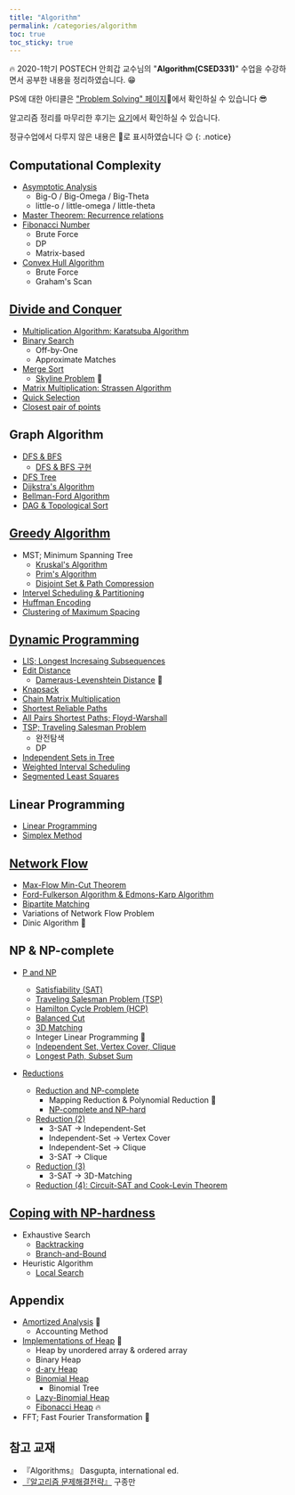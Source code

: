```yaml
---
title: "Algorithm"
permalink: /categories/algorithm
toc: true
toc_sticky: true
---
```


🔥 2020-1학기 POSTECH 안희갑 교수님의 "**Algorithm(CSED331)**" 수업을 수강하면서 공부한 내용을 정리하였습니다. 😁

PS에 대한 아티클은 ["Problem Solving" 페이지](/category/problem-solving)👀에서 확인하실 수 있습니다 😎

알고리즘 정리를 마무리한 후기는 [요기](/2022/05/21/end-of-algorithm-lecture)에서 확인하실 수 있습니다.

정규수업에서 다루지 않은 내용은 🎈로 표시하였습니다 😉
{: .notice}

## Computational Complexity

- [Asymptotic Analysis](/2021/05/14/asymptotic-analysis)
  - Big-O / Big-Omega / Big-Theta
  - little-o / little-omega / little-theta
- [Master Theorem: Recurrence relations](/2021/02/26/divide-and-conquer#master-theorem-recurrence-relations)
- [Fibonacci Number](/2021/05/15/fibonacci-number)
  - Brute Force
  - DP
  - Matrix-based
- [Convex Hull Algorithm](/2021/05/15/convex-hull-algorithm)
  - Brute Force
  - Graham's Scan

## [Divide and Conquer](2021/02/26/divide-and-conquer)

- [Multiplication Algorithm: Karatsuba Algorithm](2021/02/26/multiplication-algorithm)
- [Binary Search](2021/02/27/binary-search)
  - Off-by-One
  - Approximate Matches
- [Merge Sort](/2021/02/27/merge-sort)
  - [Skyline Problem](/2021/09/25/skyline-problem) 🎈
- [Matrix Multiplication: Strassen Algorithm](/2021/10/19/matrix-multiplication-strassen-algorithm)
- [Quick Selection](/2021/10/21/quick-selection)
- [Closest pair of points](/2021/10/22/closest-pair-of-points)

## Graph Algorithm

- [DFS & BFS](/2021/03/12/dfs-and-bfs)
  - [DFS & BFS 구현](/2021/03/13/dfs-and-bfs-implementation)
- [DFS Tree](/2021/03/13/dfs-tree)
- [Dijkstra's Algorithm](/2021/04/17/dijkstra-algorithm)
- [Bellman-Ford Algorithm](/2021/04/18/Bellman-Ford)
- [DAG & Topological Sort](/2021/04/19/directed-acyclic-graph)

## [Greedy Algorithm](/2021/04/19/greedy-algorithm)

- MST; Minimum Spanning Tree
  - [Kruskal's Algorithm](/2021/04/19/kruskal-and-prim-algorithm#kruskals-algorithm)
  - [Prim's Algorithm](2021/04/19/kruskal-and-prim-algorithm#prims-algorithm)
  - [Disjoint Set & Path Compression](/2021/10/26/disjoint-set-and-path-compression)
- [Intervel Scheduling & Partitioning](/2021/04/20/interval-scheduling-and-partitioning)
- [Huffman Encoding](/2021/10/08/Huffman-encoding)
- [Clustering of Maximum Spacing](/2021/10/29/clustering-of-maximum-spacing)

## [Dynamic Programming](/2021/04/20/dynamic-programming)

- [LIS; Longest Incresaing Subsequences](/2021/04/20/longest-increasing-subsequences)
- [Edit Distance](/2021/04/20/edit-distanace)
  - [Dameraus-Levenshtein Distance](/2021/04/24/Damerau-Levenshtein-distance) 🎈
- [Knapsack](/2021/04/30/kanpsack)
- [Chain Matrix Multiplication](/2021/05/02/chain-matrix-multiplication)
- [Shortest Reliable Paths](/2021/06/13/shortest-reliable-paths)
- [All Pairs Shortest Paths; Floyd-Warshall](/2021/06/13/all-pairs-shortest-paths)
- [TSP; Traveling Salesman Problem](/2021/06/13/traveling-salesman-problem)
  - 완전탐색
  - DP
- [Independent Sets in Tree](/2021/07/10/independent-sets-in-tree)
- [Weighted Interval Scheduling](/2021/07/12/weighted-interval-scheduling)
- [Segmented Least Squares](/2021/07/12/segmented-least-squares)

## Linear Programming

- [Linear Programming](2021/10/30/linear-programming)
- [Simplex Method](/2021/11/16/simplex-method)

## [Network Flow](/2021/07/16/network-flow)

- [Max-Flow Min-Cut Theorem](/2021/07/16/network-flow#residual-network)
- [Ford-Fulkerson Algorithm & Edmons-Karp Algorithm](/2021/10/03/ford-fulkerson-algorithm-and-edmons-karp-algorithm)
- [Bipartite Matching](/2021/10/04/bipartite-matching)
- Variations of Network Flow Problem
- Dinic Algorithm 🎈

## NP & NP-complete

- [P and NP](/2022/01/14/P-and-NP)
  - [Satisfiability (SAT)](/2022/05/07/satisfiability)
  - [Traveling Salesman Problem (TSP)](/2021/06/13/traveling-salesman-problem)
  - [Hamilton Cycle Problem (HCP)](/2022/03/12/hamilton-cycle-problem)
  - [Balanced Cut](/2022/05/07/balanced-cut)
  - [3D Matching](/2022/05/07/3D-matching)
  - Integer Linear Programming 🎈
  - [Independent Set, Vertex Cover, Clique](/2022/05/08/independent-set-and-vertex-cover-and-clique)
  - [Longest Path, Subset Sum](/2022/05/08/longest-path-and-subset-sum)

- [Reductions](/2022/05/08/reduction-1)
  - [Reduction and NP-complete](/2022/05/08/reduction-1)
    - Mapping Reduction & Polynomial Reduction 🎈
    - [NP-complete and NP-hard](/2022/05/10/NP-complete-and-NP-hard)
  - [Reduction (2)](/2022/05/12/reduction-2)
    - 3-SAT → Independent-Set
    - Independent-Set → Vertex Cover
    - Independent-Set → Clique
    - 3-SAT → Clique
  - [Reduction (3)](/2022/05/13/reduction-3)
    - 3-SAT → 3D-Matching
  - [Reduction (4): Circuit-SAT and Cook-Levin Theorem](/2022/05/14/reduction-4)

## [Coping with NP-hardness](/2022/05/18/coping-with-np-hardness)

- Exhaustive Search
  - [Backtracking](/2022/05/19/bacaktracking)
  - [Branch-and-Bound](/2022/05/20/branch-and-bound)
- Heuristic Algorithm
  - [Local Search](/2022/05/20/local-search)

## Appendix

- [Amortized Analysis](/2021/05/08/amortized-analysis) 🎈
  - Accounting Method
- [Implementations of Heap](/2021/05/03/implementations-of-heap) 🎈
  - Heap by unordered array & ordered array
  - Binary Heap
  - [d-ary Heap](/2021/05/03/implementations-of-heap#d-ary-heap)
  - [Binomial Heap](/2021/05/03/implementations-of-heap#binomial-heap)
    - Binomial Tree
  - [Lazy-Binomial Heap](2021/05/03/implementations-of-heap#lazy-binomial-heap)
  - [Fibonacci Heap](/2021/05/03/implementations-of-heap#fibonacci-heap) 🔥
- FFT; Fast Fourier Transformation 🎈

## 참고 교재
- 『Algorithms』 Dasgupta, international ed.
- [『알고리즘 문제해결전략』](https://book.algospot.com/) 구종만
